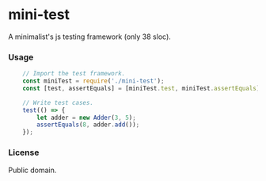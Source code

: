 # mini-test
A minimalist's js testing framework (only 38 sloc).

### Usage
```js
    // Import the test framework.
	const miniTest = require('./mini-test');
	const [test, assertEquals] = [miniTest.test, miniTest.assertEquals];

	// Write test cases.
	test(() => {
		let adder = new Adder(3, 5);
		assertEquals(8, adder.add());
	});
```

### License
Public domain.
